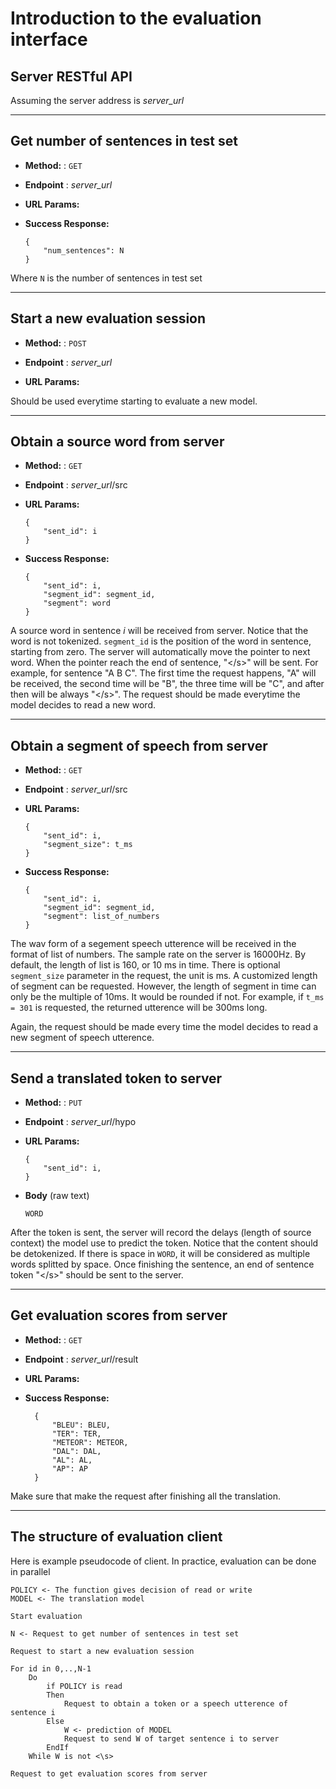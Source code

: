 # Introduction to the evaluation interface

## **Server RESTful API**

Assuming the server address is *server_url*

---

## Get number of sentences in test set

* **Method:** : `GET`
  
*  **Endpoint** : *server_url*
  
*  **URL Params:**
 
* **Success Response:**
    
    ```
    {
        "num_sentences": N
    }
    ``` 


Where `N` is the number of sentences in test set

---
## Start a new evaluation session
* **Method:** : `POST`
  
*  **Endpoint** : *server_url*
  
*  **URL Params:** 

Should be used everytime starting to evaluate a new model.

___
## Obtain a source word from server

* **Method:** : `GET`
  
*  **Endpoint** : *server_url*/src
  
*  **URL Params:** 
  
    ```
    {
        "sent_id": i
    }
    ``` 
 
* **Success Response:**
    
    ```
    {
        "sent_id": i,
        "segment_id": segment_id,
        "segment": word
    }
    ```

A source word in sentence *i* will be received from server. 
Notice that the word is not tokenized. 
```segment_id``` is the position of the word in sentence, starting from zero.
The server will automatically move the pointer to next word. 
When the pointer reach the end of sentence, "<\/s>" will be sent. 
For example, for sentence "A B C". 
The first time the request happens, "A" will be received,  the second time will be "B", the three time will be "C",  and after then will be always "<\/s>". The request should be made everytime the model decides to read a new word.

---
## Obtain a segment of speech from server

* **Method:** : `GET`
  
*  **Endpoint** : *server_url*/src
  
*  **URL Params:** 
  
    ```
    {
        "sent_id": i,
        "segment_size": t_ms
    }
    ``` 
 
* **Success Response:**
    
    ```
    {
        "sent_id": i,
        "segment_id": segment_id,
        "segment": list_of_numbers
    }
    ```

The wav form of a segement speech utterence will be received in the format of list of numbers.
The sample rate on the server is 16000Hz. By default, the length of list is 160, or 10 ms in time.
There is optional ```segment_size``` parameter in the request, the unit is ms. A customized length of segment can be requested. However, the length of segment in time can only be the multiple of 10ms. It would be rounded if not. For example, if ```t_ms = 301``` is requested, the returned utterence will be 300ms long.

Again, the request should be made every time the model decides to read a new segment of speech utterence. 

---

## Send a translated token to server
* **Method:** : `PUT`
  
*  **Endpoint** : *server_url*/hypo
  
*  **URL Params:** 
  
    ```
    {
        "sent_id": i,
    }
    ``` 
*  **Body** (raw text)

    ```
    WORD
    ```

After the token is sent, the server will record the delays (length of source context) the model use to predict the token. Notice that the content should be detokenized. If there is space in ```WORD```, it will be considered as multiple words splitted by space. Once finishing the sentence, an end of sentence token "<\/s>" should be sent to the server.

---
## Get evaluation scores from server
* **Method:** : `GET`
  
*  **Endpoint** : *server_url*/result
  
*  **URL Params:**
 
* **Success Response:**
  ```
    {
        "BLEU": BLEU, 
        "TER": TER, 
        "METEOR": METEOR,
        "DAL": DAL,
        "AL": AL,
        "AP": AP
    }
    ```
Make sure that make the request after finishing all the translation.

---

## **The structure of evaluation client**
Here is example pseudocode of client. 
In practice, evaluation can be done in parallel
```
POLICY <- The function gives decision of read or write
MODEL <- The translation model

Start evaluation

N <- Request to get number of sentences in test set

Request to start a new evaluation session

For id in 0,..,N-1 
    Do
        if POLICY is read
        Then
            Request to obtain a token or a speech utterence of sentence i
        Else
            W <- prediction of MODEL
            Request to send W of target sentence i to server
        EndIf
    While W is not <\s>

Request to get evaluation scores from server
```
